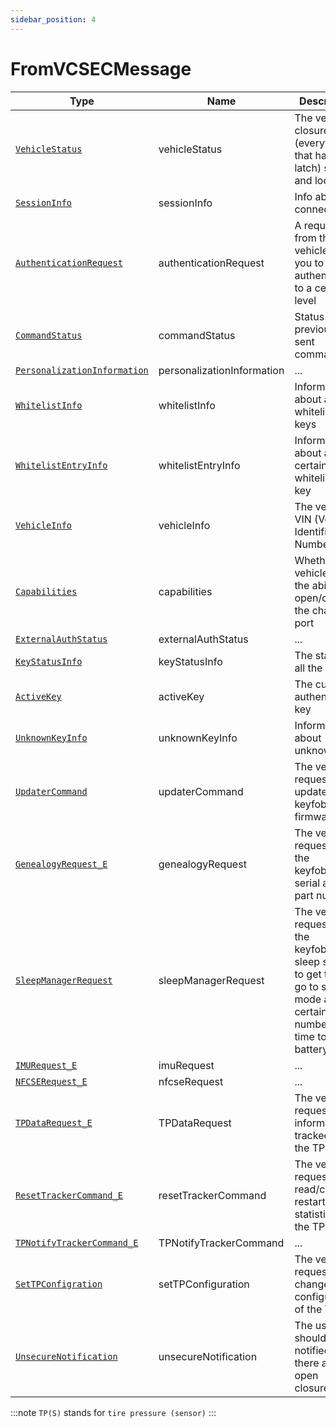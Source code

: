 ```yaml
---
sidebar_position: 4
---
```

# FromVCSECMessage

Type|Name|Description|Repeated?
-|-|-|-
[`VehicleStatus`](other/vehstatus)|vehicleStatus|The vehicle's closure (everything that has a latch) states and lock state|no
[`SessionInfo`](other/sessioninfo)|sessionInfo|Info about the connection|no
[`AuthenticationRequest`](other/authrequest)|authenticationRequest|A request from the vehicle for you to authenticate to a certain level|no
[`CommandStatus`](other/cmdstatus)|commandStatus|Status of the previously sent command|no
[`PersonalizationInformation`](other/personinfo)|personalizationInformation|...|no
[`WhitelistInfo`](other/wlinfo)|whitelistInfo|Information about all whitelisted keys|no
[`WhitelistEntryInfo`](other/wlentryinfo)|whitelistEntryInfo|Information about a certain whitelisted key|no
[`VehicleInfo`](other/vehinfo)|vehicleInfo|The vehicle's VIN (Vehicle Identification Number)|no
[`Capabilities`](other/capabilities)|capabilities|Whether the vehicle has the ability to open/close the charge port|no
[`ExternalAuthStatus`](other/extauthstatus)|externalAuthStatus|...|no
[`KeyStatusInfo`](other/kstatusinfo)|keyStatusInfo|The status of all the keys|no
[`ActiveKey`](other/activek)|activeKey|The currently authenticated key|no
[`UnknownKeyInfo`](other/unknkinfo)|unknownKeyInfo|Information about unknown key|no
[`UpdaterCommand`](other/updatercmd)|updaterCommand|The vehicle's request to update the keyfob's/TPS' firmware|no
[`GenealogyRequest_E`](enums/genreq_e)|genealogyRequest|The vehicle's request to get the keyfob's/TPS' serial and part number|no
[`SleepManagerRequest`](other/sleepmanreq)|sleepManagerRequest|The vehicle's request to get the keyfob's/TPS' sleep stats or to get them to go to sleep mode after a certain number of time to save battery|no
[`IMURequest_E`](enums/imustate_e)|imuRequest|...|no
[`NFCSERequest_E`](enums/nfcsereq_e)|nfcseRequest|...|no
[`TPDataRequest_E`](enums/tpdatareq)|TPDataRequest|The vehicle's request to get information tracked by the TPS|no
[`ResetTrackerCommand_E`](enums/rsttrckrcmd_e)|resetTrackerCommand|The vehicle's request to read/clear the restart statistics on the TPS|no
[`TPNotifyTrackerCommand_E`](enums/tpnotiftrckrcmd_e)|TPNotifyTrackerCommand|...|no
[`SetTPConfigration`](other/settpconfig)|setTPConfiguration|The vehicle's request to change the configuration of the TPS|no
[`UnsecureNotification`](other/unsecnotif)|unsecureNotification|The user should be notified that there are open closures|no

:::note
`TP(S)` stands for `tire pressure (sensor)`
:::